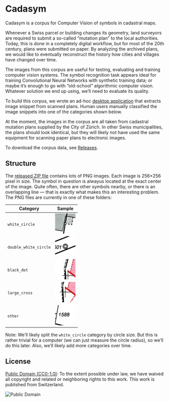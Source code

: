 # Cadasym

Cadasym is a corpus for Computer Vision of symbols in cadastral maps.

Whenever a Swiss parcel or building changes its geometry, land surveyors
are required to submit a so-called “mutation plan” to the local authorities.
Today, this is done in a completely digital workflow, but for most of
the 20th century, plans were submitted on paper. By analyzing the
archived plans, we would like to eventually reconstruct the history
how cities and villages have changed over time.

The images from this corpus are useful for testing, evaluating and training
computer vision systems. The symbol recognition task appears ideal
for training Convolutional Neural Networks with synthetic training data;
or maybe it’s enough to go with “old-school” algorithmic computer vision.
Whatever solution we end up using, we’ll need to evaluate its quality.

To build this corpus, we wrote an ad-hoc [desktop application](./corpus_builder)
that extracts image snippet from scanned plans. Human users
manually classified the image snippets into one of the categories shown below.

At the moment, the images in the corpus are all taken from cadastral mutation
plans supplied by the City of Zürich. In other Swiss municipalities, the plans
should look identical, but they will likely not have used the same equipment
for scanning paper plans to electronic images.

To download the corpus data, see [Releases](https://github.com/brawer/cadasym/releases/).


## Structure

The [released ZIP file](https://github.com/brawer/cadasym/releases/) contains
lots of PNG images. Each image is 256×256 pixel in size. The symbol in question
is alwayus located at the exact center of the image. Quite often, there are
other symbols nearby, or there is an overlapping line — that is exactly what
makes this an interesting problem. The PNG files are currently in one of these
folders:

| Category              | Sample                                                                                                              |
| --------------------- | ------------------------------------------------------------------------------------------------------------------- |
| `white_circle`        | [<img src="./doc/samples/white_circle.png" width="64" height="64" />](./doc/samples/white_circle.png)               |
| `double_white_circle` | [<img src="./doc/samples/double_white_circle.png" width="64" height="64" />](./doc/samples/double_white_circle.png) |
| `black_dot`           | [<img src="./doc/samples/black_dot.png" width="64" height="64" />](./doc/samples/black_dot.png)                     |
| `large_cross`         | [<img src="./doc/samples/large_cross.png" width="64" height="64" />](./doc/samples/large_cross.png)                 |
| `other`               | [<img src="./doc/samples/other.png" width="64" height="64" />](./doc/samples/other.png)                             |

Note: We’ll likely split the `white_circle` category by circle size. But this is rather trivial for a computer (we can just measure
the circle radius), so we’ll do this later. Also, we’ll likely add more categories over time.


## License

[Public Domain (CC0-1.0)](https://creativecommons.org/publicdomain/zero/1.0/): To the
extent possible under law, we have waived all copyright and related or
neighboring rights to this work. This work is published from Switzerland.

![Public Domain](https://mirrors.creativecommons.org/presskit/buttons/88x31/svg/cc-zero.svg)
